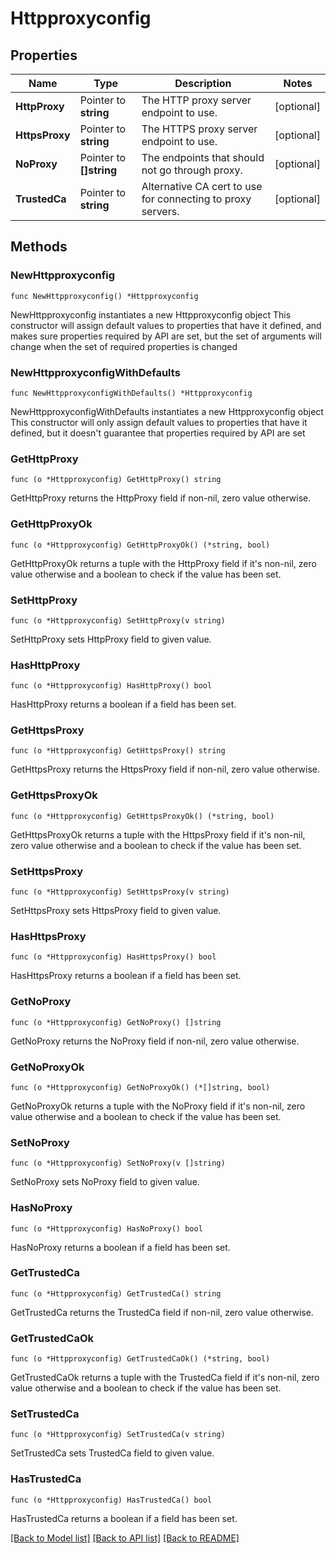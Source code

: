 # Httpproxyconfig

## Properties

Name | Type | Description | Notes
------------ | ------------- | ------------- | -------------
**HttpProxy** | Pointer to **string** | The HTTP proxy server endpoint to use. | [optional] 
**HttpsProxy** | Pointer to **string** | The HTTPS proxy server endpoint to use. | [optional] 
**NoProxy** | Pointer to **[]string** | The endpoints that should not go through proxy. | [optional] 
**TrustedCa** | Pointer to **string** | Alternative CA cert to use for connecting to proxy servers. | [optional] 

## Methods

### NewHttpproxyconfig

`func NewHttpproxyconfig() *Httpproxyconfig`

NewHttpproxyconfig instantiates a new Httpproxyconfig object
This constructor will assign default values to properties that have it defined,
and makes sure properties required by API are set, but the set of arguments
will change when the set of required properties is changed

### NewHttpproxyconfigWithDefaults

`func NewHttpproxyconfigWithDefaults() *Httpproxyconfig`

NewHttpproxyconfigWithDefaults instantiates a new Httpproxyconfig object
This constructor will only assign default values to properties that have it defined,
but it doesn't guarantee that properties required by API are set

### GetHttpProxy

`func (o *Httpproxyconfig) GetHttpProxy() string`

GetHttpProxy returns the HttpProxy field if non-nil, zero value otherwise.

### GetHttpProxyOk

`func (o *Httpproxyconfig) GetHttpProxyOk() (*string, bool)`

GetHttpProxyOk returns a tuple with the HttpProxy field if it's non-nil, zero value otherwise
and a boolean to check if the value has been set.

### SetHttpProxy

`func (o *Httpproxyconfig) SetHttpProxy(v string)`

SetHttpProxy sets HttpProxy field to given value.

### HasHttpProxy

`func (o *Httpproxyconfig) HasHttpProxy() bool`

HasHttpProxy returns a boolean if a field has been set.

### GetHttpsProxy

`func (o *Httpproxyconfig) GetHttpsProxy() string`

GetHttpsProxy returns the HttpsProxy field if non-nil, zero value otherwise.

### GetHttpsProxyOk

`func (o *Httpproxyconfig) GetHttpsProxyOk() (*string, bool)`

GetHttpsProxyOk returns a tuple with the HttpsProxy field if it's non-nil, zero value otherwise
and a boolean to check if the value has been set.

### SetHttpsProxy

`func (o *Httpproxyconfig) SetHttpsProxy(v string)`

SetHttpsProxy sets HttpsProxy field to given value.

### HasHttpsProxy

`func (o *Httpproxyconfig) HasHttpsProxy() bool`

HasHttpsProxy returns a boolean if a field has been set.

### GetNoProxy

`func (o *Httpproxyconfig) GetNoProxy() []string`

GetNoProxy returns the NoProxy field if non-nil, zero value otherwise.

### GetNoProxyOk

`func (o *Httpproxyconfig) GetNoProxyOk() (*[]string, bool)`

GetNoProxyOk returns a tuple with the NoProxy field if it's non-nil, zero value otherwise
and a boolean to check if the value has been set.

### SetNoProxy

`func (o *Httpproxyconfig) SetNoProxy(v []string)`

SetNoProxy sets NoProxy field to given value.

### HasNoProxy

`func (o *Httpproxyconfig) HasNoProxy() bool`

HasNoProxy returns a boolean if a field has been set.

### GetTrustedCa

`func (o *Httpproxyconfig) GetTrustedCa() string`

GetTrustedCa returns the TrustedCa field if non-nil, zero value otherwise.

### GetTrustedCaOk

`func (o *Httpproxyconfig) GetTrustedCaOk() (*string, bool)`

GetTrustedCaOk returns a tuple with the TrustedCa field if it's non-nil, zero value otherwise
and a boolean to check if the value has been set.

### SetTrustedCa

`func (o *Httpproxyconfig) SetTrustedCa(v string)`

SetTrustedCa sets TrustedCa field to given value.

### HasTrustedCa

`func (o *Httpproxyconfig) HasTrustedCa() bool`

HasTrustedCa returns a boolean if a field has been set.


[[Back to Model list]](../README.md#documentation-for-models) [[Back to API list]](../README.md#documentation-for-api-endpoints) [[Back to README]](../README.md)


